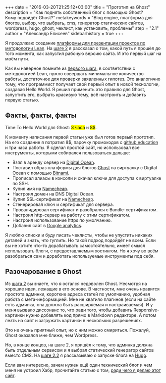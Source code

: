 +++
date = "2016-03-20T21:25:12+03:00"
title = "Прототип на Ghost"
description = "Как поднять собственный блог с помощью Ghost? Кому подойдёт Ghost?"
metakeywords = "Blog engine, платформа для блогов, выбор, что выбрать, cms, генератор статических сайтов, wordpress, hugo, ghost, чеклист, как установить, проблемы"
step = "2.1"
author = "Александр Елисеев"
sidebarhistory = true
+++

Я продолжаю создание [платформы для презентации проектов по методологии Lean](/project/1-hypothesis/). На [шаге 2](/lispress/2-blog-engine/) я рассказал о том, какой путь я прошёл до того момента, как запустил рабочую версию сайта. И это первый шаг на моём пути.

Как вы наверное помните из [первого шага](https://lis.press/project/1-hypothesis/), в соответствии с методологией Lean, нужно совершать минимальное количество работы, достаточное для проверки заявленных гипотез. Это аналогично тому, что программист получает свой первый опыт в новой технологии, создавая Hello World. Я решил применить это правило для Ghost, запустить его, выбрать красивую тему, всё настроить и добавить первую статью.

## Факты, факты, факты

Time To Hello World для Ghost:         <mark>3 часа</mark> и <mark>8$</mark>.

К моменту написания первой статьи уже был готов первый прототип. На его создание я потратил 8$, парочку промокодов с [github education](edu.github.com) и три часа работы. Я сделал простой сайт, но использовал все инструменты, которыми собирался пользоваться дальше:


- Взял в аренду сервер на [Digital Ocean](https://www.digitalocean.com/).
- Поставил образ платформы для блогов [Ghost](https://ghost.org/) на виртуалку с Digital Ocean с помощью [Bitnami](https://bitnami.com/).
- Прописал алиасы в консоли и скачал ключи для доступа к виртуалке по SSH.
- Купил имя на [Namecheap](https://www.namecheap.com).
- Настроил домен на DNS Digital Ocean.
- Купил SSL-сертификат на [Namecheap](https://www.namecheap.com).
- Сгенерировал ключ и сертификат для сервера.
- Провалидировал сертификат и разобрался с Bundle-сертификатом.
- Настроил http-сервер на работу с этим сертификатом.
- Настроил использование https по умолчанию.
- Добавил сайт в [Google analytics](https://www.google.com/analytics/).

Я люблю списки и буду писать чеклисты, чтобы не упустить никаких деталей и знать, что гуглить. Но такой подход подойдёт не всем. Если вы не хотите что-то дорабатывать самостоятельно, имеет смысл использовать блоги, с предоставляемым хостингом. Но я хочу во всём разобраться сам и доработать используемые инструменты под себя.

## Разочарование в Ghost

Из [шага 2](https://lis.press/lispress/2-blog-engine/) вы знаете, что я остался недоволен Ghost. Несмотря на хорошие идеи, лежащие в его основе. В частности, мне очень нравится простота админки, короткие адреса статей по умолчанию, удобная работа с мета-информацией. Мне не хватило плагинов (если на сайте есть админка, она должна быть расширяемая и настраиваемая). И у меня вызвало диссонанс то, что ради того, чтобы добавить  Responsive-картинки нужно добавлять код прямо в Markdown редакторе. А потом лезть на сайт и загружать картинки в нескольких разрешениях. 

Это не очень приятный опыт, но с ним можно смириться. Пожалуй, Ghost оказался мне ближе, чем Wordpress.

Но, в конце концов, на шаге 2, я пришёл к тому, что админка должна быть отдельным сервисом и я выбрал статический генератор сайтов вместо CMS. На [шаге 2.2](https://lis.press/lispress/2.2-hugo/) я рассказываю о запуске блога на [Hugo](https://gohugo.io/). 

Если вам интересно, зачем нужен ещё один технический блог и чем меня не устроил Хабр, прочитайте статью о том, [ради чего я делаю этот сайт](https://lis.press/project/1-hypothesis/).
